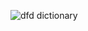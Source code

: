 ![dfd dictionary](https://cloud.githubusercontent.com/assets/21317149/19248588/a0446ed0-8ef6-11e6-990e-621a2ecf7b34.jpg)
